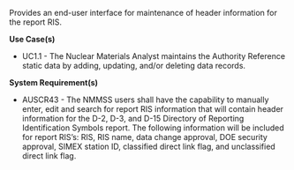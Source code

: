 Provides an end-user interface for maintenance of header information for the report RIS.

**Use Case(s)**

- UC1.1 - The Nuclear Materials Analyst maintains the Authority Reference static data by adding, updating, and/or deleting data records.

**System Requirement(s)**

- AUSCR43 - The NMMSS users shall have the capability to manually enter, edit and search for report RIS information that will contain header information for the D-2, D-3, and D-15 Directory of Reporting Identification Symbols report. The following information will be included for report RIS’s: RIS, RIS name, data change approval, DOE security approval, SIMEX station ID, classified direct link flag, and unclassified direct link flag.